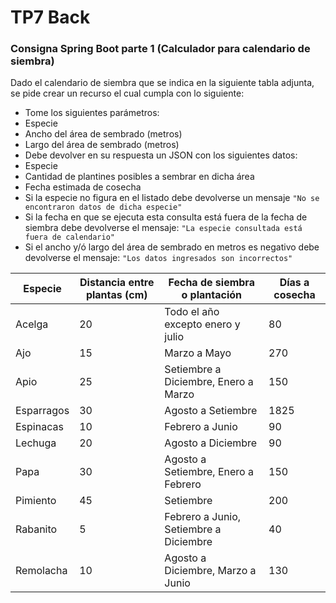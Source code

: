 # TP7 Back

### Consigna Spring Boot parte 1 (Calculador para calendario de siembra)

Dado el calendario de siembra que se indica en la siguiente tabla adjunta, se pide crear un recurso el cual cumpla con lo siguiente:

-  Tome los siguientes parámetros:
 - Especie
 - Ancho del área de sembrado (metros)
 - Largo del área de sembrado (metros)
-  Debe devolver en su respuesta un JSON con los siguientes datos:
 - Especie
 - Cantidad de plantines posibles a sembrar en dicha área
 - Fecha estimada de cosecha
-  Si la especie no figura en el listado debe devolverse un mensaje `"No se encontraron datos de dicha especie"`
-  Si la fecha en que se ejecuta esta consulta está fuera de la fecha de siembra debe devolverse el mensaje: `"La especie consultada está fuera de calendario"`
-  Si el ancho y/ó largo del área de sembrado en metros es negativo debe devolverse el mensaje: `"Los datos ingresados son incorrectos"`

Especie |	Distancia entre plantas (cm)|	Fecha de siembra o plantación|	Días a cosecha
------- | --------------------------- | ---------------------------- | ---------------
Acelga | 20	| Todo el año excepto enero y julio	| 80
Ajo | 15 | Marzo a Mayo | 270
Apio | 25 | Setiembre a Diciembre, Enero a Marzo | 150
Esparragos | 30	| Agosto a Setiembre	| 1825
Espinacas | 10 | Febrero a Junio | 90
Lechuga | 20 | Agosto a Diciembre | 90
Papa | 30	| Agosto a Setiembre, Enero a Febrero	| 150
Pimiento | 45	| Setiembre	| 200
Rabanito | 5 | Febrero a Junio, Setiembre a Diciembre | 40
Remolacha | 10 | Agosto a Diciembre, Marzo a Junio | 130
